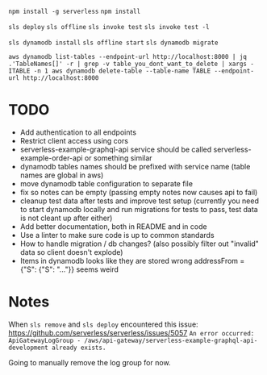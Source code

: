 `npm install -g serverless`
`npm install`

`sls deploy`
`sls offline`
`sls invoke test`
`sls invoke test -l`

`sls dynamodb install`
`sls offline start`
`sls dynamodb migrate`

`aws dynamodb list-tables --endpoint-url http://localhost:8000 | jq .'TableNames[]' -r | grep -v table_you_dont_want_to_delete | xargs -ITABLE -n 1 aws dynamodb delete-table --table-name TABLE --endpoint-url http://localhost:8000`

# TODO
- Add authentication to all endpoints
- Restrict client access using cors
- serverless-example-graphql-api service should be called serverless-example-order-api or something similar
- dynamodb tables names should be prefixed with service name (table names are global in aws)
- move dynamodb table configuration to separate file
- fix so notes can be empty (passing empty notes now causes api to fail)
- cleanup test data after tests and improve test setup (currently you need to start dynamodb locally and run migrations for tests to pass, test data is not cleant up after either)
- Add better documentation, both in README and in code
- Use a linter to make sure code is up to common standards
- How to handle migration / db changes? (also possibly filter out "invalid" data so client doesn't explode)
- Items in dynamodb looks like they are stored wrong addressFrom = {"S": {"S": "..."}} seems weird

# Notes
When `sls remove` and `sls deploy` encountered this issue: https://github.com/serverless/serverless/issues/5057
`An error occurred: ApiGatewayLogGroup - /aws/api-gateway/serverless-example-graphql-api-development already exists.`

Going to manually remove the log group for now.


